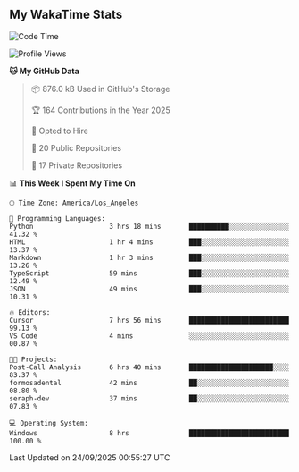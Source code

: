 ## My WakaTime Stats
<!--START_SECTION:waka-->
![Code Time](http://img.shields.io/badge/Code%20Time-444%20hrs%2014%20mins-blue)

![Profile Views](http://img.shields.io/badge/Profile%20Views-1-blue)

**🐱 My GitHub Data** 

> 📦 876.0 kB Used in GitHub's Storage 
 > 
> 🏆 164 Contributions in the Year 2025
 > 
> 💼 Opted to Hire
 > 
> 📜 20 Public Repositories 
 > 
> 🔑 17 Private Repositories 
 > 
📊 **This Week I Spent My Time On** 

```text
🕑︎ Time Zone: America/Los_Angeles

💬 Programming Languages: 
Python                   3 hrs 18 mins       ██████████░░░░░░░░░░░░░░░   41.32 % 
HTML                     1 hr 4 mins         ███░░░░░░░░░░░░░░░░░░░░░░   13.37 % 
Markdown                 1 hr 3 mins         ███░░░░░░░░░░░░░░░░░░░░░░   13.26 % 
TypeScript               59 mins             ███░░░░░░░░░░░░░░░░░░░░░░   12.49 % 
JSON                     49 mins             ███░░░░░░░░░░░░░░░░░░░░░░   10.31 % 

🔥 Editors: 
Cursor                   7 hrs 56 mins       █████████████████████████   99.13 % 
VS Code                  4 mins              ░░░░░░░░░░░░░░░░░░░░░░░░░   00.87 % 

🐱‍💻 Projects: 
Post-Call Analysis       6 hrs 40 mins       █████████████████████░░░░   83.37 % 
formosadental            42 mins             ██░░░░░░░░░░░░░░░░░░░░░░░   08.80 % 
seraph-dev               37 mins             ██░░░░░░░░░░░░░░░░░░░░░░░   07.83 % 

💻 Operating System: 
Windows                  8 hrs               █████████████████████████   100.00 % 
```


 Last Updated on 24/09/2025 00:55:27 UTC
<!--END_SECTION:waka-->
